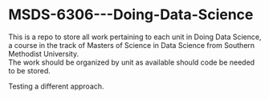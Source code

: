 # MSDS-6306---Doing-Data-Science
This is a repo to store all work pertaining to each unit in Doing Data Science, a course in the track of Masters of Science in Data Science from Southern Methodist University.  
The work should be organized by unit as available should code be needed to be stored.    

Testing a different approach.


